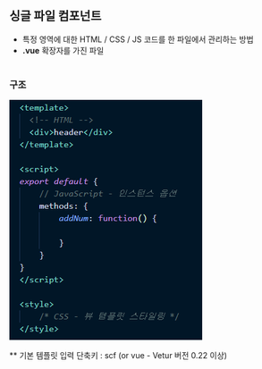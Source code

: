 ## 싱글 파일 컴포넌트 
- 특정 영역에 대한 HTML / CSS / JS 코드를 한 파일에서 관리하는 방법
- **.vue** 확장자를 가진 파일 
#
### 구조
  
  <img src="/Vue/img/싱글파일.png">      

  ** 기본 템플릿 입력 단축키 : scf (or vue - Vetur 버전 0.22 이상)





<template> 는 무조건 하나의 element만 가지고 있어야 함 



컴포넌트 등록 

*AppHeader 컴포넌트를 새로 만들어서 App.vue 에서 사용하기 

컴포넌트 파일이름은 파스칼 케이스로 작성 할 것 
최소 두단어 이상으로 조합  -   HTML 표준 태그와 브라우저가 구분 할 수 있게 하기 위하여 




